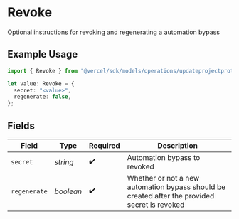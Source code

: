 # Revoke

Optional instructions for revoking and regenerating a automation bypass

## Example Usage

```typescript
import { Revoke } from "@vercel/sdk/models/operations/updateprojectprotectionbypass.js";

let value: Revoke = {
  secret: "<value>",
  regenerate: false,
};
```

## Fields

| Field                                                                                         | Type                                                                                          | Required                                                                                      | Description                                                                                   |
| --------------------------------------------------------------------------------------------- | --------------------------------------------------------------------------------------------- | --------------------------------------------------------------------------------------------- | --------------------------------------------------------------------------------------------- |
| `secret`                                                                                      | *string*                                                                                      | :heavy_check_mark:                                                                            | Automation bypass to revoked                                                                  |
| `regenerate`                                                                                  | *boolean*                                                                                     | :heavy_check_mark:                                                                            | Whether or not a new automation bypass should be created after the provided secret is revoked |